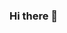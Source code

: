 ### Hi there 👋

<!--
**bhatara007/bhatara007** is a ✨ _special_ ✨ repository because its `README.md` (this file) appears on your GitHub profile.
  
<hr>


📈 My GitHub Stats
  
  ![Top Languages Card](https://github-readme-stats.vercel.app/api/top-langs/?username=bhatara007&layout=compact&theme=tokyonight&langs_count=10&hide=CMake,Makefile)
  ![Github stats](https://github-readme-stats.vercel.app/api?username=bhatara007&theme=tokyonight&show_icons=true&count_private=true&) 
  
Here are some ideas to get you started:

- 🔭 I’m currently working on ...
- 🌱 I’m currently learning ...
- 👯 I’m looking to collaborate on ...
- 🤔 I’m looking for help with ...
- 💬 Ask me about ...
- 📫 How to reach me: ...
- 😄 Pronouns: ...
- ⚡ Fun fact: ...
-->
